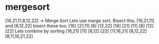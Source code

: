 # mergesort

[16,21,11,8,12,22] -> Merge Sort
Lets use marge sort.
Bisect this. 
[16,21,11] and [8,12,22] bisect these too.
[16] [21,11]   [8] [12,22]
[16] [21] [11] [8] [12] [22]
Lets combine by sorting
[16,21] [11]   [8,12] [22]
[11,16,21]    [8,12,22]
[8,11,16,21,22]


